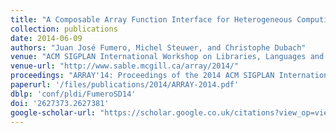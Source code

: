 ```yaml
---
title: "A Composable Array Function Interface for Heterogeneous Computing in Java"
collection: publications
date: 2014-06-09
authors: "Juan José Fumero, Michel Steuwer, and Christophe Dubach"
venue: "ACM SIGPLAN International Workshop on Libraries, Languages and Compilers for Array Programming (ARRAY) @ PLDI"
venue-url: "http://www.sable.mcgill.ca/array/2014/"
proceedings: "ARRAY'14: Proceedings of the 2014 ACM SIGPLAN International Workshop on Libraries, Languages, and Compilers for Array Programming, Edinburgh, United Kingdom, June 12-13, 2014"
paperurl: '/files/publications/2014/ARRAY-2014.pdf'
dblp: 'conf/pldi/FumeroSD14'
doi: '2627373.2627381'
google-scholar-url: "https://scholar.google.co.uk/citations?view_op=view_citation&hl=en&user=XdXJRZEAAAAJ&citation_for_view=XdXJRZEAAAAJ:WF5omc3nYNoC"
---
```

